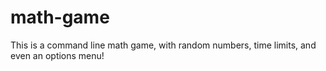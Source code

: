 # math-game
This is a command line math game, with random numbers, time limits, and even an options menu!
